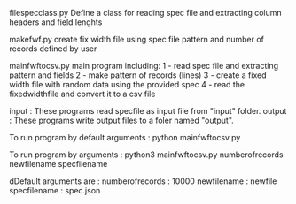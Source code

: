filespecclass.py
	Define a class for reading spec file and extracting column headers and field lenghts

makefwf.py
	create fix width file using spec file pattern and number of records defined by user

mainfwftocsv.py
	main program including:
		1 - read spec file and extracting pattern and fields
		2 - make pattern of records (lines)
		3 - create a fixed width file with random data using the provided spec
		4 - read the fixedwidthfile and convert it to a csv file

input :
	These programs read specfile as input file from "input" folder.
output : 
	These programs write output files to a foler named "output".


To run program by default arguments :  python mainfwftocsv.py

To run program by arguments :  python3 mainfwftocsv.py  numberofrecords newfilename  specfilename

dDefault arguments are :
	numberofrecords : 10000
	newfilename     : newfile
	specfilename    : spec.json